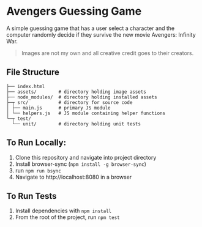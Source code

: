 # Avengers Guessing Game

A simple guessing game that has a user select a character and the computer randomly decide if they survive the new movie Avengers: Infinity War.
>Images are not my own and all creative credit goes to their creators.

## File Structure

```
├── index.html
├── assets/        # directory holding image assets
├── node_modules/  # directory holding installed assets
├─┬ src/           # directory for source code
│ ├── main.js      # primary JS module
│ └── helpers.js   # JS module containing helper functions
└─┬ test/
  └── unit/        # directory holding unit tests
```

## To Run Locally:

1. Clone this repository and navigate into project directory
2. Install browser-sync (`npm install -g browser-sync`)
3. run `npm run bsync`
4. Navigate to http://localhost:8080 in a browser

## To Run Tests

1. Install dependencies with `npm install`
2. From the root of the project, run `npm test`
